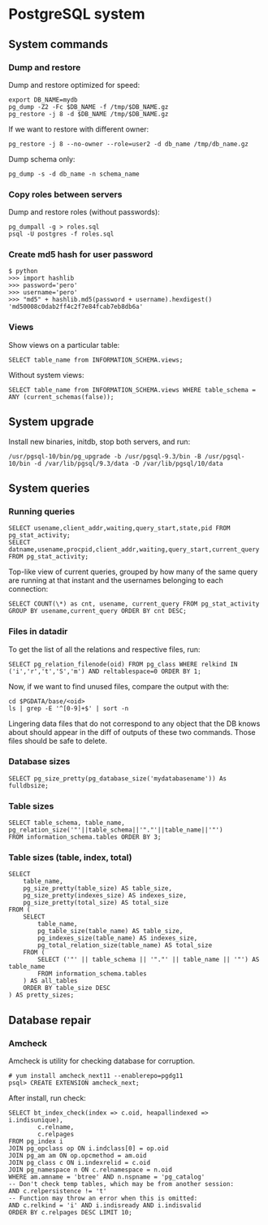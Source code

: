 # PostgreSQL system

## System commands

### Dump and restore

Dump and restore optimized for speed:
```
export DB_NAME=mydb
pg_dump -Z2 -Fc $DB_NAME -f /tmp/$DB_NAME.gz
pg_restore -j 8 -d $DB_NAME /tmp/$DB_NAME.gz
```

If we want to restore with different owner:

```
pg_restore -j 8 --no-owner --role=user2 -d db_name /tmp/db_name.gz
```

Dump schema only:

```
pg_dump -s -d db_name -n schema_name
```

### Copy roles between servers

Dump and restore roles (without passwords):
```
pg_dumpall -g > roles.sql
psql -U postgres -f roles.sql
```

### Create md5 hash for user password

```
$ python
>>> import hashlib
>>> password='pero'
>>> username='pero'
>>> "md5" + hashlib.md5(password + username).hexdigest()
'md50008c0dab2ff4c2f7e84fcab7eb8db6a'
```

### Views

Show views on a particular table:

```
SELECT table_name from INFORMATION_SCHEMA.views;
```

Without system views:

```
SELECT table_name from INFORMATION_SCHEMA.views WHERE table_schema = ANY (current_schemas(false));
```

## System upgrade

Install new binaries, initdb, stop both servers, and run:

```
/usr/pgsql-10/bin/pg_upgrade -b /usr/pgsql-9.3/bin -B /usr/pgsql-10/bin -d /var/lib/pgsql/9.3/data -D /var/lib/pgsql/10/data
```

## System queries

### Running queries

```
SELECT usename,client_addr,waiting,query_start,state,pid FROM pg_stat_activity;
SELECT datname,usename,procpid,client_addr,waiting,query_start,current_query FROM pg_stat_activity;
```

Top-like view of current queries, grouped by how many of the same query are
running at that instant and the usernames belonging to each connection:

```
SELECT COUNT(\*) as cnt, usename, current_query FROM pg_stat_activity GROUP BY usename,current_query ORDER BY cnt DESC;
```

### Files in datadir

To get the list of all the relations and respective files, run:

```
SELECT pg_relation_filenode(oid) FROM pg_class WHERE relkind IN ('i','r','t','S','m') AND reltablespace=0 ORDER BY 1;
```

Now, if we want to find unused files, compare the output with the:

```
cd $PGDATA/base/<oid>
ls | grep -E '^[0-9]+$' | sort -n
```

Lingering data files that do not correspond to any object that the DB knows about should
appear in the diff of outputs of these two commands. Those files should be safe to delete.


### Database sizes

```
SELECT pg_size_pretty(pg_database_size('mydatabasename')) As fulldbsize;
```

### Table sizes

```
SELECT table_schema, table_name, pg_relation_size('"'||table_schema||'"."'||table_name||'"')
FROM information_schema.tables ORDER BY 3;
```

### Table sizes (table, index, total)

```
SELECT
    table_name,
    pg_size_pretty(table_size) AS table_size,
    pg_size_pretty(indexes_size) AS indexes_size,
    pg_size_pretty(total_size) AS total_size
FROM (
    SELECT
        table_name,
        pg_table_size(table_name) AS table_size,
        pg_indexes_size(table_name) AS indexes_size,
        pg_total_relation_size(table_name) AS total_size
    FROM (
        SELECT ('"' || table_schema || '"."' || table_name || '"') AS table_name
        FROM information_schema.tables
    ) AS all_tables
    ORDER BY table_size DESC
) AS pretty_sizes;
```

## Database repair

### Amcheck

Amcheck is utility for checking database for corruption.

```
# yum install amcheck_next11 --enablerepo=pgdg11
psql> CREATE EXTENSION amcheck_next;
```

After install, run check:

```
SELECT bt_index_check(index => c.oid, heapallindexed => i.indisunique),
        c.relname,
        c.relpages
FROM pg_index i
JOIN pg_opclass op ON i.indclass[0] = op.oid
JOIN pg_am am ON op.opcmethod = am.oid
JOIN pg_class c ON i.indexrelid = c.oid
JOIN pg_namespace n ON c.relnamespace = n.oid
WHERE am.amname = 'btree' AND n.nspname = 'pg_catalog'
-- Don't check temp tables, which may be from another session:
AND c.relpersistence != 't'
-- Function may throw an error when this is omitted:
AND c.relkind = 'i' AND i.indisready AND i.indisvalid
ORDER BY c.relpages DESC LIMIT 10;
```

